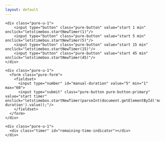 ```yaml
---
layout: default
---
```


<div class="content">
  <div class="pure-g">
  	<div id="qrlink" class="pure-u-1">
    </div>

  	<div class="pure-u-1">
    	<input type="button" class="pure-button" value="start 1 min" onclick="letstimebox.startNewTimer(1)"/>
    	<input type="button" class="pure-button" value="start 5 min" onclick="letstimebox.startNewTimer(5)"/>
    	<input type="button" class="pure-button" value="start 15 min" onclick="letstimebox.startNewTimer(15)"/>
    	<input type="button" class="pure-button" value="start 45 min" onclick="letstimebox.startNewTimer(45)"/>
    </div>

  	<div class="pure-u-1">
      <form class="pure-form">
        <fieldset>
          <input type="number" id="manual-duration" value="5" min="1" max="60">
          <input type="submit" class="pure-button pure-button-primary" value="start timer" onclick="letstimebox.startNewTimer(parseInt(document.getElementById('manual-duration').value));"/>
        </fieldset>
      </form>
    </div>

  	<div class="pure-u-1">
      <div class="timer" id="remaining-time-indicator"></div>
    </div>

</div>



<script type="text/babel">

  // Enable pusher logging - don't include this in production
  //Pusher.logToConsole = true;

  (function() {
    function makeid(length) {
       var result           = '';
       var characters       = 'abcdefghijklmnopqrstuvwxyz0123456789';
       var charactersLength = characters.length;
       for ( var i = 0; i < length; i++ ) {
          result += characters.charAt(Math.floor(Math.random() * charactersLength));
       }
       return result;
    }

	var timer; 
    window.letstimebox = {
      pusher: new Pusher('ef8c49c842e4f97adbd5', {
        cluster: 'eu'
      }),
      createChannel: function() {
        letstimebox.channelId = makeid(8);
        
        ReactDOM.render(<QrLink channelId={letstimebox.channelId}/>, document.querySelector('#qrlink'));

        letstimebox.channel = letstimebox.pusher.subscribe(letstimebox.channelId);
        letstimebox.channel.bind('start-timer', letstimebox.timerStarted);

        window.location = "#" + letstimebox.channelId;
      },
      startNewTimer: function(duration) {
        var xhr = new XMLHttpRequest();
        xhr.open("POST", "https://api.letstimebox.com/timer", true);

        //Send the proper header information along with the request
        xhr.setRequestHeader("Content-type", "application/json");

        xhr.send(JSON.stringify({
          "channel": letstimebox.channelId,
          "duration": duration
        }));
      },
      timerStarted: function(data) {
		if (timer && timer.stop) {
			timer.stop();
		}
		timer = startTimer(document.getElementById("remaining-time-indicator"), parseInt(data.duration));
      }
    };
  })();

  letstimebox.createChannel();
</script>
